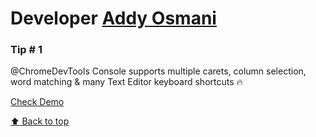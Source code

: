 # Developer [Addy Osmani](https://twitter.com/addyosmani)

### Tip # 1

@ChromeDevTools Console supports multiple carets, column selection, word matching & many Text Editor keyboard shortcuts 🔥

[Check Demo](https://twitter.com/i/status/1188707784310657026)

[:arrow_up: Back to top](#developer-addy-osmani)